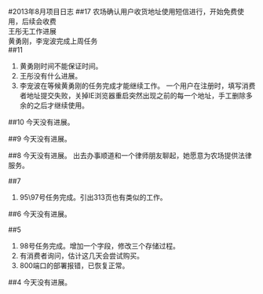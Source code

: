 #2013年8月项目日志
##17
农场确认用户收货地址使用短信进行，开始免费使用，后续会收费  
王彤无工作进展  
黄勇刚，李宠波完成上周任务  
##11
1. 黄勇刚时间不能保证时间。
2. 王彤没有什么进展。
3. 李宠波在等候黄勇刚的任务完成才能继续工作。
 一个用户在注册时，填写消费者地址提交失败，关掉IE浏览器重启突然出现之前的每一个地址，手工删除多余的之后才继续使用。

##10
今天没有进展。

##9
今天没有进展。

##8
今天没有进展。
出去办事顺道和一个律师朋友聊起，她愿意为农场提供法律服务。

##7
1. 95\97号任务完成。引出313页也有类似的工作。

##6
今天没有进展。

##5
1. 98号任务完成。增加一个字段，修改三个存储过程。
2. 有消费者询问，估计这几天会尝试购买。
3. 800端口的部署报错，已恢复正常。

##4
今天没有进展。
